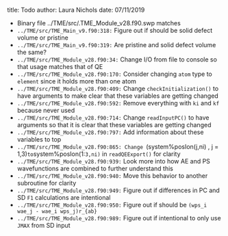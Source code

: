 title: Todo
author: Laura Nichols
date: 07/11/2019

* Binary file ../TME/src/.TME_Module_v28.f90.swp matches
* `../TME/src/TME_Main_v9.f90:318:` Figure out if should be solid defect volume or pristine
* `../TME/src/TME_Main_v9.f90:319:` Are pristine and solid defect volume the same?
* `../TME/src/TME_Module_v28.f90:34:` Change I/O from file to console so that usage matches that of QE
* `../TME/src/TME_Module_v28.f90:170:` Consider changing `atom` type to `element` since it holds more than one atom
* `../TME/src/TME_Module_v28.f90:409:` Change `checkInitialization()` to have arguments to make clear that these variables are getting changed
* `../TME/src/TME_Module_v28.f90:592:` Remove everything with `ki` and `kf` because never used
* `../TME/src/TME_Module_v28.f90:714:` Change `readInputPC()` to have arguments so that it is clear that these variables are getting changed
* `../TME/src/TME_Module_v28.f90:797:` Add information about these variables to top
* `../TME/src/TME_Module_v28.f90:865: Change `(system%posIon(j,ni) , j = 1,3)` to `system%posIon(1:`3,ni)` in `readQEExport()` for clarity
* `../TME/src/TME_Module_v28.f90:939:` Look more into how AE and PS wavefunctions are combined to further understand this
* `../TME/src/TME_Module_v28.f90:940:` Move this behavior to another subroutine for clarity
* `../TME/src/TME_Module_v28.f90:949:` Figure out if differences in PC and SD `F1` calculations are intentional
* `../TME/src/TME_Module_v28.f90:950:` Figure out if should be `(wps_i wae_j - wae_i wps_j)r_{ab}`
* `../TME/src/TME_Module_v28.f90:989:` Figure out if intentional to only use `JMAX` from SD input

